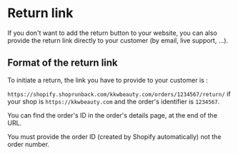 # Return link

If you don't want to add the return button to your website, you can also provide the return link directly to your customer (by email, live support, …).

## Format of the return link

To initiate a return, the link you have to provide to your customer is :

`https://shopify.shoprunback.com/kkwbeauty.com/orders/1234567/return/` if your shop is `https://kkwbeauty.com` and the order's identifier is `1234567`.

You can find the order's ID in the order's details page, at the end of the URL.

<aside class="warning">
You must provide the order ID (created by Shopify automatically) not the order number.
</aside>